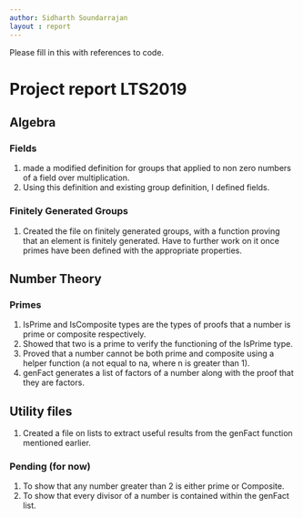 ```yaml
---
author: Sidharth Soundarrajan
layout : report
---
```


Please fill in this with references to code.

# Project report LTS2019

## Algebra

### Fields

1. made a modified definition for groups that applied to non zero numbers of a field over multiplication.
2. Using this definition and existing group definition, I defined fields.

### Finitely Generated Groups

1. Created the file on finitely generated groups, with a function proving that an element is finitely generated.
Have to further work on it once primes have been defined with the appropriate properties.

## Number Theory

### Primes

1. IsPrime and IsComposite types are the types of proofs that a number is prime or composite respectively.
2. Showed that two is a prime to verify the functioning of the IsPrime type.
3. Proved that a number cannot be both prime and composite using a helper function (a not equal to na, where n is greater than 1).
4. genFact generates a list of factors of a number along with the proof that they are factors.

## Utility files
1. Created a file on lists to extract useful results from the genFact function mentioned earlier.

### Pending (for now)
1. To show that any number greater than 2 is either prime or Composite.
2. To show that every divisor of a number is contained within the genFact list.

